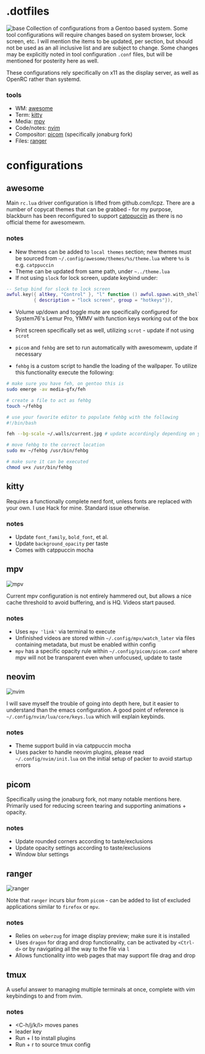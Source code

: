 # .dotfiles
![base](https://user-images.githubusercontent.com/15268681/221452886-b70ed81e-87c3-43ae-86a6-362a7dd4c8b8.png)
Collection of configurations from a Gentoo based system. Some tool configurations will require changes based on system browser, lock screen, etc. I will mention the items to be updated, per section, but should not be used as an all inclusive list and are subject to change. Some changes may be explicitly noted in tool configuration `.conf` files, but will be mentioned for posterity here as well.

These configurations rely specifically on x11 as the display server, as well as OpenRC rather than systemd.

### tools
- WM: [awesome](https://awesomewm.org/)
- Term: [kitty](https://sw.kovidgoyal.net/kitty/)
- Media: [mpv](https://mpv.io/)
- Code/notes: [nvim](https://neovim.io/)
- Compositor: [picom](https://github.com/jonaburg/picom) (specifically jonaburg fork)
- Files: [ranger](https://github.com/ranger/ranger)

# configurations
## awesome

Main `rc.lua` driver configuration is lifted from github.com/lcpz. There are a number of copycat themes that can be grabbed - for my purpose, blackburn has been reconfigured to support [catppuccin](https://github.com/catppuccin/catppuccin) as there is no official theme for awesomewm.

### notes
- New themes can be added to `local themes` section; new themes must be sourced from `~/.config/awesome/themes/%s/theme.lua` where `%s` is e.g. `catppuccin`
- Theme can be updated from same path, under `~../theme.lua`
- If not using `slock` for lock screen, update keybind under:
```lua
-- Setup bind for slock to lock screen
awful.key({ altkey, "Control" }, "l" function () awful.spawn.with_shell("slock") end,
          { description = "lock screen", group = "hotkeys"}),
```
- Volume up/down and toggle mute are specifically configured for System76's Lemur Pro, YMMV with function keys working out of the box

- Print screen specifically set as well, utilizing `scrot` - update if not using `scrot`
- `picom` and `fehbg` are set to run automatically with awesomewm, update if necessary
- `fehbg` is a custom script to handle the loading of the wallpaper. To utilize this functionality execute the following:
```bash
# make sure you have feh, on gentoo this is
sudo emerge -av media-gfx/feh

# create a file to act as fehbg
touch ~/fehbg

# use your favorite editor to populate fehbg with the following
#!/bin/bash

feh --bg-scale ~/.walls/current.jpg # update accordingly depending on your path(s)

# move fehbg to the correct location
sudo mv ~/fehbg /usr/bin/fehbg

# make sure it can be executed
chmod u+x /usr/bin/fehbg
```

## kitty
Requires a functionally complete nerd font, unless fonts are replaced with your own. I use Hack for mine. Standard issue otherwise.

### notes
- Update `font_family`, `bold_font`, et al.
- Update `background_opacity` per taste
- Comes with catppuccin mocha

## mpv
![mpv](https://user-images.githubusercontent.com/15268681/221452900-60d4d2bb-3382-4e95-9b0c-63621298bc70.png)

Current mpv configuration is not entirely hammered out, but allows a nice cache threshold to avoid buffering, and is HQ. Videos start paused.

### notes
- Uses `mpv 'link'` via terminal to execute
- Unfinished videos are stored within `~/.config/mpv/watch_later` via files containing metadata, but must be enabled within config
- `mpv` has a specific opacity rule within `~/.config/picom/picom.conf` where mpv will not be transparent even when unfocused, update to taste

## neovim
![nvim](https://user-images.githubusercontent.com/15268681/221452926-d650e9f2-1eca-4e35-bdf8-7729704b7fb8.png)

I will save myself the trouble of going into depth here, but it easier to understand than the emacs configuration. A good point of reference is `~/.config/nvim/lua/core/keys.lua` which will explain keybinds.

### notes
- Theme support build in via catppuccin mocha
- Uses packer to handle neovim plugins, please read `~/.config/nvim/init.lua` on the initial setup of packer to avoid startup errors

## picom
Specifically using the jonaburg fork, not many notable mentions here. Primarily used for reducing screen tearing and supporting animations + opacity.

### notes
- Update rounded corners according to taste/exclusions
- Update opacity settings according to taste/exclusions
- Window blur settings

## ranger
![ranger](https://user-images.githubusercontent.com/15268681/221452935-3298f463-2c5a-4ea4-8ba0-620d9364899c.png)

Note that `ranger` incurs blur from `picom` - can be added to list of excluded applications similar to `firefox` or `mpv`.

### notes
- Relies on `ueberzug` for image display preview; make sure it is installed
- Uses `dragon` for drag and drop functionality, can be activated by `<Ctrl-d>` or by navigating all the way to the file via `l`
- Allows functionality into web pages that may support file drag and drop

## tmux
A useful answer to managing multiple terminals at once, complete with vim keybindings to and from nvim.

### notes
- <C-h/j/k/l> moves panes
- <C-s> leader key
- Run <C-s> + I to install plugins
- Run <C-s> + r to source tmux config
